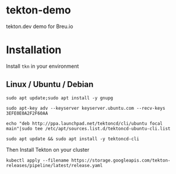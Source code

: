 # tekton-demo
tekton.dev demo for Breu.io

# Installation 

Install `tkn` in your environment

## Linux / Ubuntu / Debian

`sudo apt update;sudo apt install -y gnupg`

`sudo apt-key adv --keyserver keyserver.ubuntu.com --recv-keys 3EFE0E0A2F2F60AA`

`echo "deb http://ppa.launchpad.net/tektoncd/cli/ubuntu focal main"|sudo tee /etc/apt/sources.list.d/tektoncd-ubuntu-cli.list`

`sudo apt update && sudo apt install -y tektoncd-cli`

Then Install Tekton on your cluster

`kubectl apply --filename https://storage.googleapis.com/tekton-releases/pipeline/latest/release.yaml`


